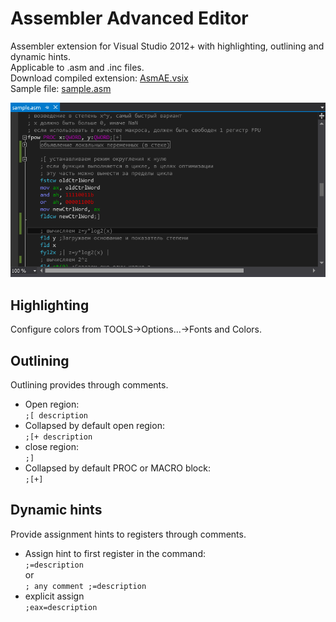 # Assembler Advanced Editor
Assembler extension for Visual Studio 2012+ with highlighting, outlining and dynamic hints.    
Applicable to .asm and .inc files.    
Download compiled extension: [AsmAE.vsix](https://github.com/Refridgerator/ASM-Advanced-Editor/raw/master/bin/Release/AsmAE.vsix)    
Sample file: [sample.asm](sample.asm)

![sample screenshot](screenshot.png "sample screenshot")

## Highlighting
Configure colors from TOOLS->Options...->Fonts and Colors.

## Outlining
Outlining provides through comments.   
* Open region:  
`;[ description`  
* Collapsed by default open region:  
`;[+ description`  
* close region:  
`;]`  
* Collapsed by default PROC or MACRO block:  
`;[+]`

## Dynamic hints
Provide assignment hints to registers through comments.
* Assign hint to first register in the command:   
`;=description`  
or  
`; any comment ;=description`  
* explicit assign  
`;eax=description`
